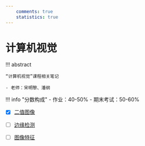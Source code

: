 ```yaml
---
    comments: true
    statistics: true
---
```


# 计算机视觉

!!! abstract

    “计算机视觉”课程相关笔记

    - 老师：宋明黎、潘纲

!!! info "分数构成"
    - 作业：40-50%
    - 期末考试：50-60%

- [x] [二值图像](./lec1.md)
- [ ] [边缘检测](./lec2.md)
- [ ] [图像特征](./lec3.md)



